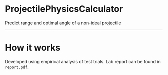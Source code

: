 # ProjectilePhysicsCalculator
Predict range and optimal angle of a non-ideal projectile

___

# How it works

Developed using empirical analysis of test trials. Lab report can be found in `report.pdf`.
